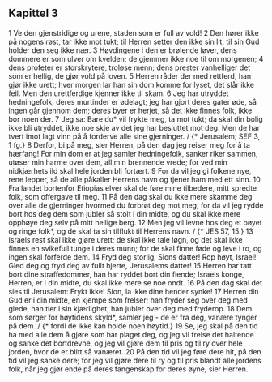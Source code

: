 ## Kapittel 3

1 Ve den gjenstridige og urene, staden som er full av vold!
2 Den hører ikke på nogens røst, tar ikke mot tukt; til Herren setter den ikke sin lit, til sin Gud holder den seg ikke nær.
3 Høvdingene i den er brølende løver, dens dommere er som ulver om kvelden; de gjemmer ikke noe til om morgenen;
4 dens profeter er storskrytere, troløse menn; dens prester vanhelliger det som er hellig, de gjør vold på loven.
5 Herren råder der med rettferd, han gjør ikke urett; hver morgen lar han sin dom komme for lyset, det slår ikke feil. Men den urettferdige kjenner ikke til skam.
6 Jeg har utryddet hedningefolk, deres murtinder er ødelagt; jeg har gjort deres gater øde, så ingen går gjennom dem; deres byer er herjet, så det ikke finnes folk, ikke bor noen der.
7 Jeg sa: Bare du* vil frykte meg, ta mot tukt; da skal din bolig ikke bli utryddet, ikke noe skje av det jeg har besluttet mot deg. Men de har tvert imot lagt vinn på å forderve alle sine gjerninger. / {* Jerusalem; SEF 3, 1 fg.}
8 Derfor, bi på meg, sier Herren, på den dag jeg reiser meg for å ta hærfang! For min dom er at jeg samler hedningefolk, sanker riker sammen, utøser min harme over dem, all min brennende vrede; for ved min nidkjærhets ild skal hele jorden bli fortært.
9 For da vil jeg gi folkene nye, rene lepper, så de alle påkaller Herrens navn og tjener ham med ett sinn.
10 Fra landet bortenfor Etiopias elver skal de føre mine tilbedere, mitt spredte folk, som offergave til meg.
11 På den dag skal du ikke mere skamme deg over alle de gjerninger hvormed du forbrøt deg mot meg; for da vil jeg rydde bort hos deg dem som jubler så stolt i din midte, og du skal ikke mere opphøye deg selv på mitt hellige berg.
12 Men jeg vil levne hos deg et bøyet og ringe folk*, og de skal ta sin tilflukt til Herrens navn. / {* JES 57, 15.}
13 Israels rest skal ikke gjøre urett; de skal ikke tale løgn, og det skal ikke finnes en svikefull tunge i deres munn; for de skal finne føde og leve i ro, og ingen skal forferde dem.
14 Fryd deg storlig, Sions datter! Rop høyt, Israel! Gled deg og fryd deg av fullt hjerte, Jerusalems datter!
15 Herren har tatt bort dine straffedommer, han har ryddet bort din fiende; Israels konge, Herren, er i din midte, du skal ikke mere se noe ondt.
16 På den dag skal det sies til Jerusalem: Frykt ikke! Sion, la ikke dine hender synke!
17 Herren din Gud er i din midte, en kjempe som frelser; han fryder seg over deg med glede, han tier i sin kjærlighet, han jubler over deg med fryderop.
18 Dem som sørger for høytidens skyld*, samler jeg - de er fra deg, vanære tynger på dem. / {* fordi de ikke kan holde noen høytid.}
19 Se, jeg skal på den tid ha med alle dem å gjøre som har plaget deg, og jeg vil frelse det haltende og sanke det bortdrevne, og jeg vil gjøre dem til pris og til ry over hele jorden, hvor de er blitt så vanæret.
20 På den tid vil jeg føre dere hit, på den tid vil jeg sanke dere; for jeg vil gjøre dere til ry og til pris blandt alle jordens folk, når jeg gjør ende på deres fangenskap for deres øyne, sier Herren.
